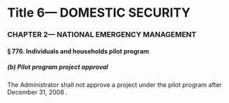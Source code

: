 
# Title 6— DOMESTIC SECURITY
### CHAPTER 2— NATIONAL EMERGENCY MANAGEMENT
#### § 776. Individuals and households pilot program
##### (b) Pilot program project approval

The Administrator shall not approve a project under the pilot program after December 31, 2008 .
